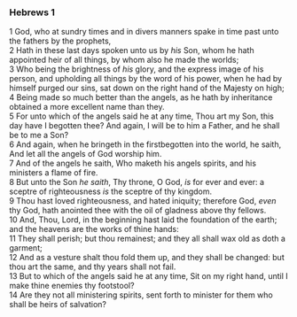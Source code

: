 ### Hebrews 1

1 God, who at sundry times and in divers manners spake in time past unto the fathers by the prophets,  
2 Hath in these last days spoken unto us by *his* Son, whom he hath appointed heir of all things, by whom also he made the worlds;  
3 Who being the brightness of *his* glory, and the express image of his person, and upholding all things by the word of his power, when he had by himself purged our sins, sat down on the right hand of the Majesty on high;  
4 Being made so much better than the angels, as he hath by inheritance obtained a more excellent name than they.  
5 For unto which of the angels said he at any time, Thou art my Son, this day have I begotten thee? And again, I will be to him a Father, and he shall be to me a Son?  
6 And again, when he bringeth in the firstbegotten into the world, he saith, And let all the angels of God worship him.  
7 And of the angels he saith, Who maketh his angels spirits, and his ministers a flame of fire.  
8 But unto the Son *he saith*, Thy throne, O God, *is* for ever and ever: a sceptre of righteousness *is* the sceptre of thy kingdom.  
9 Thou hast loved righteousness, and hated iniquity; therefore God, *even* thy God, hath anointed thee with the oil of gladness above thy fellows.  
10 And, Thou, Lord, in the beginning hast laid the foundation of the earth; and the heavens are the works of thine hands:  
11 They shall perish; but thou remainest; and they all shall wax old as doth a garment;  
12 And as a vesture shalt thou fold them up, and they shall be changed: but thou art the same, and thy years shall not fail.  
13 But to which of the angels said he at any time, Sit on my right hand, until I make thine enemies thy footstool?  
14 Are they not all ministering spirits, sent forth to minister for them who shall be heirs of salvation?  
